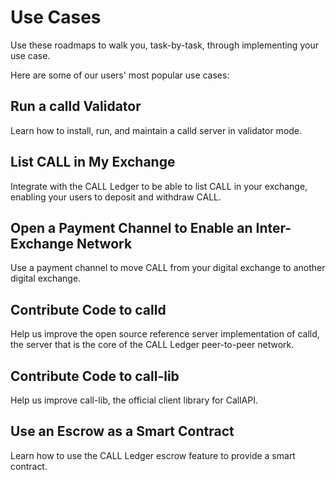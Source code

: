 # Use Cases

Use these roadmaps to walk you, task-by-task, through implementing your use case.

Here are some of our users' most popular use cases:

## Run a calld Validator

Learn how to install, run, and maintain a calld server in validator mode.

## List CALL in My Exchange

Integrate with the CALL Ledger to be able to list CALL in your exchange, enabling your users to deposit and withdraw CALL.

## Open a Payment Channel to Enable an Inter-Exchange Network

Use a payment channel to move CALL from your digital exchange to another digital exchange.

## Contribute Code to calld

Help us improve the open source reference server implementation of calld, the server that is the core of the CALL Ledger peer-to-peer network.

## Contribute Code to call-lib

Help us improve call-lib, the official client library for CallAPI.

## Use an Escrow as a Smart Contract

Learn how to use the CALL Ledger escrow feature to provide a smart contract.


